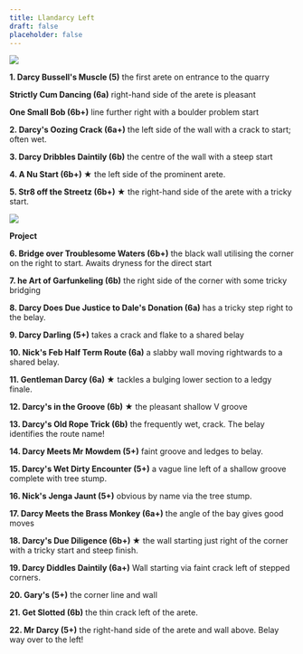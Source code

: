 ```yaml
---
title: Llandarcy Left
draft: false
placeholder: false
---
```





![](/img/south-wales/south-east-sandstone/LLandarcy-Far-Left-copy.jpg)

**1. Darcy Bussell's Muscle (5)** the first arete on entrance to the quarry

**Strictly Cum Dancing (6a)** right-hand side of the arete is pleasant

**One Small Bob (6b+)** line further right with a boulder problem start

**2. Darcy's Oozing Crack (6a+)** the left side of the wall with a crack to start; often wet.

**3. Darcy Dribbles Daintily (6b)** the centre of the wall with a steep start

**4. A Nu Start (6b+) ★** the left side of the prominent arete.

**5. Str8 off the Streetz (6b+) ★** the right-hand side of the arete with a tricky start.

![](/img/south-wales/south-east-sandstone/LLandarcy-Left-copy.jpg)

**Project**

**6. Bridge over Troublesome Waters (6b+)** the black wall utilising the corner on the right to start. Awaits dryness for the direct start

**7. he Art of Garfunkeling (6b)** the right side of the corner with some tricky bridging

**8. Darcy Does Due Justice to Dale's Donation (6a)** has a tricky step right to the belay.

**9. Darcy Darling (5+)** takes a crack and flake to a shared belay

**10. Nick's Feb Half Term Route (6a)** a slabby wall moving rightwards to a shared belay.

**11. Gentleman Darcy (6a) ★** tackles a bulging lower section to a ledgy finale.

**12. Darcy's in the Groove (6b) ★** the pleasant shallow V groove

**13. Darcy's Old Rope Trick (6b)** the frequently wet, crack. The belay identifies the route name!

**14. Darcy Meets Mr Mowdem (5+)** faint groove and ledges to belay.

**15. Darcy's Wet Dirty Encounter (5+)** a vague line left of a shallow groove complete with tree stump.

**16. Nick's Jenga Jaunt (5+)** obvious by name via the tree stump.

**17. Darcy Meets the Brass Monkey (6a+)** the angle of the bay gives good moves

**18. Darcy's Due Diligence (6b+) ★** the wall starting just right of the corner with a tricky start and steep finish.

**19. Darcy Diddles Daintily (6a+)** Wall starting via faint crack left of stepped corners.

**20. Gary's (5+)** the corner line and wall

**21. Get Slotted (6b)** the thin crack left of the arete.

**22. Mr Darcy (5+)** the right-hand side of the arete and wall above. Belay way over to the left!